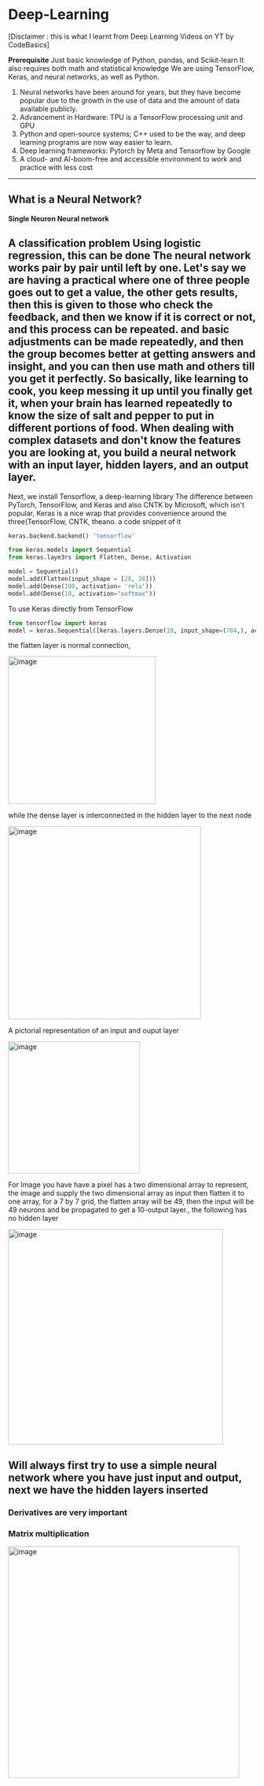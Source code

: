 # Deep-Learning

[Disclaimer : this is what I learnt from Deep Learning Videos on YT by CodeBasics]

**Prerequisite** 
Just basic knowledge of Python, pandas, and Scikit-learn
It also requires both math and statistical knowledge
We are using TensorFlow, Keras, and neural networks, as well as Python.

1. Neural networks have been around for years, but they have become popular due to the growth in the use of data and the amount of data available publicly.
2. Advancement in Hardware: TPU is a TensorFlow processing unit and GPU 
3. Python and open-source systems; C++ used to be the way, and deep learning programs are now way easier to learn.
4. Deep learning frameworks: Pytorch by Meta and Tensorflow by Google
5. A cloud- and AI-boom-free and accessible environment to work and practice with less cost

---
## What is a Neural Network?

**Single Neuron Neural network**

A classification problem
Using logistic regression, this can be done
The neural network works pair by pair until left by one. Let's say we are having a practical where one of three people goes out to get a value, the other gets results, then this is given to those who check the feedback, and then we know if it is correct or not, and this process can be repeated. and basic adjustments can be made repeatedly, and then the group becomes better at getting answers and insight, and you can then use math and others till you get it perfectly. So basically, like learning to cook, you keep messing it up until you finally get it, when your brain has learned repeatedly to know the size of salt and pepper to put in different portions of food.
When dealing with complex datasets and don't know the features you are looking at, you build a neural network with an input layer, hidden layers, and an output layer.
---
Next, we install Tensorflow, a deep-learning library
The difference between PyTorch, TensorFlow, and Keras and also CNTK by Microsoft, which isn't popular,
Keras is a nice wrap that provides convenience around the three(TensorFlow, CNTK, theano.
a code snippet of it
```python
keras.backend.backend() 'tensorflow'

from keras.models import Sequential
from keras.laye3rs import Flatten, Dense, Activation

model = Sequential()
model.add(Flatten(input_shape = [28, 28]))
model.add(Dense(100, activation= 'relu'))
model.add(Dense(10, activation="softmax"))
```

To use Keras directly from TensorFlow
```python
from tensorflow import keras
model = keras.Sequential([keras.layers.Dense(10, input_shape=(784,), activation='sigmoid')
```
the flatten layer is normal connection,

<img width="300" alt="image" src="https://github.com/honourjesus20/Deep-Learning/assets/96244548/8619983c-fa3f-4013-bc71-4dd5dfac4590">

while the dense layer is interconnected in the hidden layer to the next node

<img width="392" alt="image" src="https://github.com/honourjesus20/Deep-Learning/assets/96244548/0e76f1ef-499d-4ab0-8fe9-cf2124857200">

A pictorial representation of an input and ouput layer

<img width="268" alt="image" src="https://github.com/honourjesus20/Deep-Learning/assets/96244548/f1809cba-209b-4778-a63c-f1f97918310b">

For Image you have have a pixel has a two dimensional array to represent, the image and supply the two dimensional array as input then flatten it to one array, for a 7 by 7 grid, the flatten array will be 49, then the input will be 49 neurons and be propagated to get a 10-output layer., the following has no hidden layer

<img width="437" alt="image" src="https://github.com/honourjesus20/Deep-Learning/assets/96244548/84d8ba0e-3fe9-4da3-93e1-097cea8aad42">

Will always first try to use a simple neural network where you have just input and output, next we have the hidden layers inserted
---
### Derivatives are very important
### Matrix multiplication

<img width="470" alt="image" src="https://github.com/honourjesus20/Deep-Learning/assets/96244548/aa5fab94-13ed-41b7-ac2d-3c39fe553a80">
